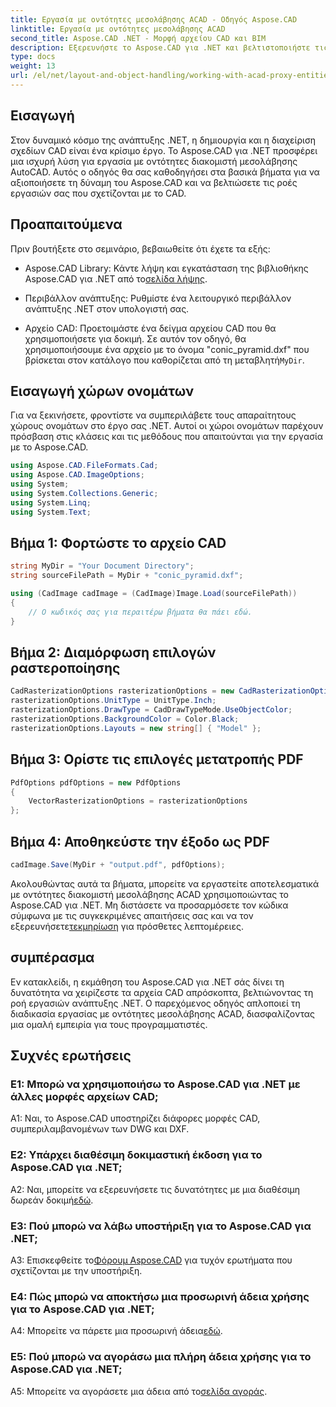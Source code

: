 ```yaml
---
title: Εργασία με οντότητες μεσολάβησης ACAD - Οδηγός Aspose.CAD
linktitle: Εργασία με οντότητες μεσολάβησης ACAD
second_title: Aspose.CAD .NET - Μορφή αρχείου CAD και BIM
description: Εξερευνήστε το Aspose.CAD για .NET και βελτιστοποιήστε τις ροές εργασίας σας CAD. Μετατρέψτε, επεξεργαστείτε και διαχειριστείτε τις οντότητες διακομιστή μεσολάβησης ACAD χωρίς κόπο.
type: docs
weight: 13
url: /el/net/layout-and-object-handling/working-with-acad-proxy-entities/
---
```

## Εισαγωγή

Στον δυναμικό κόσμο της ανάπτυξης .NET, η δημιουργία και η διαχείριση σχεδίων CAD είναι ένα κρίσιμο έργο. Το Aspose.CAD για .NET προσφέρει μια ισχυρή λύση για εργασία με οντότητες διακομιστή μεσολάβησης AutoCAD. Αυτός ο οδηγός θα σας καθοδηγήσει στα βασικά βήματα για να αξιοποιήσετε τη δύναμη του Aspose.CAD και να βελτιώσετε τις ροές εργασιών σας που σχετίζονται με το CAD.

## Προαπαιτούμενα

Πριν βουτήξετε στο σεμινάριο, βεβαιωθείτε ότι έχετε τα εξής:

-  Aspose.CAD Library: Κάντε λήψη και εγκατάσταση της βιβλιοθήκης Aspose.CAD για .NET από το[σελίδα λήψης](https://releases.aspose.com/cad/net/).

- Περιβάλλον ανάπτυξης: Ρυθμίστε ένα λειτουργικό περιβάλλον ανάπτυξης .NET στον υπολογιστή σας.

-  Αρχείο CAD: Προετοιμάστε ένα δείγμα αρχείου CAD που θα χρησιμοποιήσετε για δοκιμή. Σε αυτόν τον οδηγό, θα χρησιμοποιήσουμε ένα αρχείο με το όνομα "conic_pyramid.dxf" που βρίσκεται στον κατάλογο που καθορίζεται από τη μεταβλητή`MyDir`.

## Εισαγωγή χώρων ονομάτων

Για να ξεκινήσετε, φροντίστε να συμπεριλάβετε τους απαραίτητους χώρους ονομάτων στο έργο σας .NET. Αυτοί οι χώροι ονομάτων παρέχουν πρόσβαση στις κλάσεις και τις μεθόδους που απαιτούνται για την εργασία με το Aspose.CAD.

```csharp
using Aspose.CAD.FileFormats.Cad;
using Aspose.CAD.ImageOptions;
using System;
using System.Collections.Generic;
using System.Linq;
using System.Text;
```

## Βήμα 1: Φορτώστε το αρχείο CAD

```csharp
string MyDir = "Your Document Directory";
string sourceFilePath = MyDir + "conic_pyramid.dxf";

using (CadImage cadImage = (CadImage)Image.Load(sourceFilePath))
{
    // Ο κωδικός σας για περαιτέρω βήματα θα πάει εδώ.
}
```

## Βήμα 2: Διαμόρφωση επιλογών ραστεροποίησης

```csharp
CadRasterizationOptions rasterizationOptions = new CadRasterizationOptions();
rasterizationOptions.UnitType = UnitType.Inch;
rasterizationOptions.DrawType = CadDrawTypeMode.UseObjectColor;
rasterizationOptions.BackgroundColor = Color.Black;
rasterizationOptions.Layouts = new string[] { "Model" };
```

## Βήμα 3: Ορίστε τις επιλογές μετατροπής PDF

```csharp
PdfOptions pdfOptions = new PdfOptions
{
    VectorRasterizationOptions = rasterizationOptions
};
```

## Βήμα 4: Αποθηκεύστε την έξοδο ως PDF

```csharp
cadImage.Save(MyDir + "output.pdf", pdfOptions);
```

Ακολουθώντας αυτά τα βήματα, μπορείτε να εργαστείτε αποτελεσματικά με οντότητες διακομιστή μεσολάβησης ACAD χρησιμοποιώντας το Aspose.CAD για .NET. Μη διστάσετε να προσαρμόσετε τον κώδικα σύμφωνα με τις συγκεκριμένες απαιτήσεις σας και να τον εξερευνήσετε[τεκμηρίωση](https://reference.aspose.com/cad/net/) για πρόσθετες λεπτομέρειες.

## συμπέρασμα

Εν κατακλείδι, η εκμάθηση του Aspose.CAD για .NET σάς δίνει τη δυνατότητα να χειρίζεστε τα αρχεία CAD απρόσκοπτα, βελτιώνοντας τη ροή εργασιών ανάπτυξης .NET. Ο παρεχόμενος οδηγός απλοποιεί τη διαδικασία εργασίας με οντότητες μεσολάβησης ACAD, διασφαλίζοντας μια ομαλή εμπειρία για τους προγραμματιστές.

## Συχνές ερωτήσεις

### Ε1: Μπορώ να χρησιμοποιήσω το Aspose.CAD για .NET με άλλες μορφές αρχείων CAD;

A1: Ναι, το Aspose.CAD υποστηρίζει διάφορες μορφές CAD, συμπεριλαμβανομένων των DWG και DXF.

### Ε2: Υπάρχει διαθέσιμη δοκιμαστική έκδοση για το Aspose.CAD για .NET;

 A2: Ναι, μπορείτε να εξερευνήσετε τις δυνατότητες με μια διαθέσιμη δωρεάν δοκιμή[εδώ](https://releases.aspose.com/).

### Ε3: Πού μπορώ να λάβω υποστήριξη για το Aspose.CAD για .NET;

 A3: Επισκεφθείτε το[Φόρουμ Aspose.CAD](https://forum.aspose.com/c/cad/19) για τυχόν ερωτήματα που σχετίζονται με την υποστήριξη.

### Ε4: Πώς μπορώ να αποκτήσω μια προσωρινή άδεια χρήσης για το Aspose.CAD για .NET;

 A4: Μπορείτε να πάρετε μια προσωρινή άδεια[εδώ](https://purchase.aspose.com/temporary-license/).

### Ε5: Πού μπορώ να αγοράσω μια πλήρη άδεια χρήσης για το Aspose.CAD για .NET;

 A5: Μπορείτε να αγοράσετε μια άδεια από το[σελίδα αγοράς](https://purchase.aspose.com/buy).